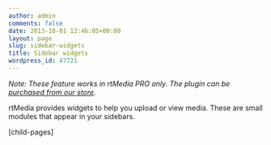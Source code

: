 ```yaml
---
author: admin
comments: false
date: 2013-10-01 12:46:05+00:00
layout: page
slug: sidebar-widgets
title: Sidebar widgets
wordpress_id: 47721
---
```


_Note: These feature works in rtMedia PRO only. The plugin can be [purchased from our store](https://rtcamp.com/store/rtmedia-pro/)._

rtMedia provides widgets to help you upload or view media. These are small modules that appear in your sidebars.

[child-pages]
